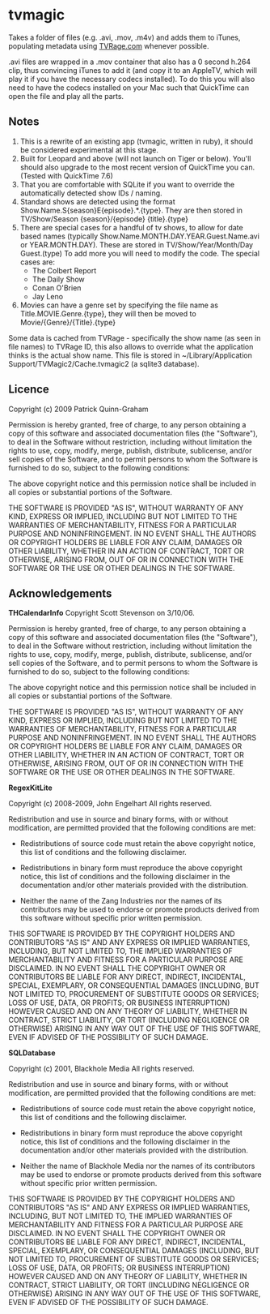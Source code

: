 tvmagic
=======

Takes a folder of files (e.g. .avi, .mov, .m4v) and adds them to iTunes, populating metadata using [TVRage.com][0] whenever possible.

.avi files are wrapped in a .mov container that also has a 0 second h.264 clip, thus convincing iTunes to add it (and copy it to an AppleTV, which will play it if you have the necessary codecs installed). To do this you will also need to have the codecs installed on your Mac such that QuickTime can open the file and play all the parts.

[0]: http://www.tvrage.com/

Notes
-----

1. This is a rewrite of an existing app (tvmagic, written in ruby), it should be considered experimental at this stage.
2. Built for Leopard and above (will not launch on Tiger or below). You'll should also upgrade to the most recent version of QuickTime you can. (Tested with QuickTime 7.6)
2. That you are comfortable with SQLite if you want to override the automatically detected show IDs / naming.
4. Standard shows are detected using the format Show.Name.S{season}E{episode}.*.{type}. They are then stored in TV/Show/Season {season}/{episode} {title}.{type}
5. There are special cases for a handful of tv shows, to allow for date based names (typically Show.Name.MONTH.DAY.YEAR.Guest.Name.avi or YEAR.MONTH.DAY). These are stored in TV/Show/Year/Month/Day Guest.(type) To add more you will need to modify the code. The special cases are:
	- The Colbert Report 
	- The Daily Show
	- Conan O'Brien
	- Jay Leno
6. Movies can have a genre set by specifying the file name as Title.MOVIE.Genre.{type}, they will then be moved to Movie/{Genre}/{Title}.{type}

Some data is cached from TVRage - specifically the show name (as seen in file names) to TVRage ID, this also allows to override what the application thinks is the actual show name. This file is stored in ~/Library/Application Support/TVMagic2/Cache.tvmagic2 (a sqlite3 database).

Licence
-------

Copyright (c) 2009 Patrick Quinn-Graham

Permission is hereby granted, free of charge, to any person obtaining
a copy of this software and associated documentation files (the
"Software"), to deal in the Software without restriction, including
without limitation the rights to use, copy, modify, merge, publish,
distribute, sublicense, and/or sell copies of the Software, and to
permit persons to whom the Software is furnished to do so, subject to
the following conditions:

The above copyright notice and this permission notice shall be
included in all copies or substantial portions of the Software.

THE SOFTWARE IS PROVIDED "AS IS", WITHOUT WARRANTY OF ANY KIND,
EXPRESS OR IMPLIED, INCLUDING BUT NOT LIMITED TO THE WARRANTIES OF
MERCHANTABILITY, FITNESS FOR A PARTICULAR PURPOSE AND
NONINFRINGEMENT. IN NO EVENT SHALL THE AUTHORS OR COPYRIGHT HOLDERS BE
LIABLE FOR ANY CLAIM, DAMAGES OR OTHER LIABILITY, WHETHER IN AN ACTION
OF CONTRACT, TORT OR OTHERWISE, ARISING FROM, OUT OF OR IN CONNECTION
WITH THE SOFTWARE OR THE USE OR OTHER DEALINGS IN THE SOFTWARE.

Acknowledgements
----------------

**THCalendarInfo**
Copyright Scott Stevenson on 3/10/06.

Permission is hereby granted, free of charge, to any person obtaining
a copy of this software and associated documentation files (the
"Software"), to deal in the Software without restriction, including
without limitation the rights to use, copy, modify, merge, publish,
distribute, sublicense, and/or sell copies of the Software, and to
permit persons to whom the Software is furnished to do so, subject to
the following conditions:

The above copyright notice and this permission notice shall be
included in all copies or substantial portions of the Software.

THE SOFTWARE IS PROVIDED "AS IS", WITHOUT WARRANTY OF ANY KIND,
EXPRESS OR IMPLIED, INCLUDING BUT NOT LIMITED TO THE WARRANTIES OF
MERCHANTABILITY, FITNESS FOR A PARTICULAR PURPOSE AND
NONINFRINGEMENT. IN NO EVENT SHALL THE AUTHORS OR COPYRIGHT HOLDERS BE
LIABLE FOR ANY CLAIM, DAMAGES OR OTHER LIABILITY, WHETHER IN AN ACTION
OF CONTRACT, TORT OR OTHERWISE, ARISING FROM, OUT OF OR IN CONNECTION
WITH THE SOFTWARE OR THE USE OR OTHER DEALINGS IN THE SOFTWARE.

**RegexKitLite**

Copyright (c) 2008-2009, John Engelhart
All rights reserved.

Redistribution and use in source and binary forms, with or without
modification, are permitted provided that the following conditions are met:

* Redistributions of source code must retain the above copyright
notice, this list of conditions and the following disclaimer.

* Redistributions in binary form must reproduce the above copyright
notice, this list of conditions and the following disclaimer in the
documentation and/or other materials provided with the distribution.

* Neither the name of the Zang Industries nor the names of its
contributors may be used to endorse or promote products derived from
this software without specific prior written permission.

THIS SOFTWARE IS PROVIDED BY THE COPYRIGHT HOLDERS AND CONTRIBUTORS
"AS IS" AND ANY EXPRESS OR IMPLIED WARRANTIES, INCLUDING, BUT NOT
LIMITED TO, THE IMPLIED WARRANTIES OF MERCHANTABILITY AND FITNESS FOR
A PARTICULAR PURPOSE ARE DISCLAIMED. IN NO EVENT SHALL THE COPYRIGHT
OWNER OR CONTRIBUTORS BE LIABLE FOR ANY DIRECT, INDIRECT, INCIDENTAL,
SPECIAL, EXEMPLARY, OR CONSEQUENTIAL DAMAGES (INCLUDING, BUT NOT LIMITED
TO, PROCUREMENT OF SUBSTITUTE GOODS OR SERVICES; LOSS OF USE, DATA, OR
PROFITS; OR BUSINESS INTERRUPTION) HOWEVER CAUSED AND ON ANY THEORY OF
LIABILITY, WHETHER IN CONTRACT, STRICT LIABILITY, OR TORT (INCLUDING
NEGLIGENCE OR OTHERWISE) ARISING IN ANY WAY OUT OF THE USE OF THIS
SOFTWARE, EVEN IF ADVISED OF THE POSSIBILITY OF SUCH DAMAGE.

**SQLDatabase**

Copyright (c) 2001, Blackhole Media 
All rights reserved.

Redistribution and use in source and binary forms, with or without
modification, are permitted provided that the following conditions are met:

* Redistributions of source code must retain the above copyright
notice, this list of conditions and the following disclaimer.

* Redistributions in binary form must reproduce the above copyright
notice, this list of conditions and the following disclaimer in the
documentation and/or other materials provided with the distribution.

* Neither the name of Blackhole Media nor the names of its 
contributors may be used to endorse or promote products derived from 
this software without specific prior written permission.

THIS SOFTWARE IS PROVIDED BY THE COPYRIGHT HOLDERS AND CONTRIBUTORS
"AS IS" AND ANY EXPRESS OR IMPLIED WARRANTIES, INCLUDING, BUT NOT
LIMITED TO, THE IMPLIED WARRANTIES OF MERCHANTABILITY AND FITNESS FOR
A PARTICULAR PURPOSE ARE DISCLAIMED. IN NO EVENT SHALL THE COPYRIGHT
OWNER OR CONTRIBUTORS BE LIABLE FOR ANY DIRECT, INDIRECT, INCIDENTAL,
SPECIAL, EXEMPLARY, OR CONSEQUENTIAL DAMAGES (INCLUDING, BUT NOT LIMITED
TO, PROCUREMENT OF SUBSTITUTE GOODS OR SERVICES; LOSS OF USE, DATA, OR
PROFITS; OR BUSINESS INTERRUPTION) HOWEVER CAUSED AND ON ANY THEORY OF
LIABILITY, WHETHER IN CONTRACT, STRICT LIABILITY, OR TORT (INCLUDING
NEGLIGENCE OR OTHERWISE) ARISING IN ANY WAY OUT OF THE USE OF THIS
SOFTWARE, EVEN IF ADVISED OF THE POSSIBILITY OF SUCH DAMAGE.